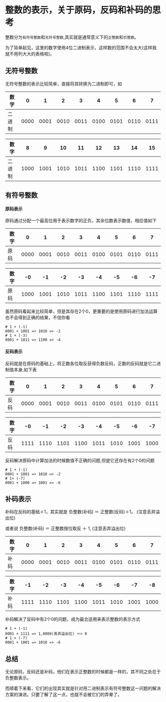 # 整数的表示，关于原码，反码和补码的思考



整数分为`有符号整数`和`无符号整数`,其实就是通常意义下的`正整数`和`负整数`。

为了简单起见，这里的数字使用4位二进制表示，这样数的范围不会太大(这样我就不用列大大的表格啦)。



## 无符号整数 

无符号整数的表示比较简单，直接将其转换为二进制即可，如

| 数字   | 0    | 1    | 2    | 3    | 4    | 5    | 6    | 7    |
| ---- | ---- | ---- | ---- | ---- | ---- | ---- | ---- | ---- |
| 二进制  | 0000 | 0001 | 0010 | 0011 | 0100 | 0101 | 0110 | 0111 |

| 数字   | 8    | 9    | 10   | 11   | 12   | 13   | 14   | 15   |
| ---- | ---- | ---- | ---- | ---- | ---- | ---- | ---- | ---- |
| 二进制  | 1000 | 1001 | 1010 | 1011 | 1100 | 1101 | 1110 | 1111 |



## 有符号整数

#### 原码表示

原码通过分配一个最高位用于表示数字的正负，其余位数表示数值，相应值如下

| 数字   | 0    | 1    | 2    | 3    | 4    | 5    | 6    | 7    |
| ---- | ---- | ---- | ---- | ---- | ---- | ---- | ---- | ---- |
| 原码   | 0000 | 0001 | 0010 | 0011 | 0100 | 0101 | 0110 | 0111 |

| 数字   | -0   | -1   | -2   | -3   | -4   | -5   | -6   | -7   |
| ---- | ---- | ---- | ---- | ---- | ---- | ---- | ---- | ---- |
| 原码   | 1000 | 1001 | 1010 | 1011 | 1100 | 1101 | 1110 | 1111 |

虽然原码看起来比较简单，但是其存在2个0，更重要的是使用原码进行加法运算也不会得到正确的结果，不信你看

```
# 1 + (-1)
0001 + 1001 => 1010 => -2
# 1 + (-3)
0001 + 1011 => 1100 => -4
```



#### 反码表示

反码就是在原码的基础上，将正数各位取反获得负数反码，正数的反码就是它二进制值本身,如下表

| 数字   | 0    | 1    | 2    | 3    | 4    | 5    | 6    | 7    |
| ---- | ---- | ---- | ---- | ---- | ---- | ---- | ---- | ---- |
| 反码   | 0000 | 0001 | 0010 | 0011 | 0100 | 0101 | 0110 | 0111 |

| 数字   | -0   | -1   | -2   | -3   | -4   | -5   | -6   | -7   |
| ---- | ---- | ---- | ---- | ---- | ---- | ---- | ---- | ---- |
| 反码   | 1111 | 1110 | 1101 | 1100 | 1011 | 1010 | 1001 | 1000 |

反码解决原码中计算加法的时候数值不正确的问题,但是它还存在有2个0的问题

```
# 1 + (-1)
0001 + 1001 => 1010 => -2
# 1+ (-7)
0001 + 1000 => 1001 => -6
```



## 补码表示

补码在反码的基础＋1，其实就是 负整数(补码) ＝ 正整数(反码)＋1。 (注意丢弃溢出位)

或者说 负整数(补码) ＝ 正整数按位取反 ＋ 1, (注意丢弃溢出位)

| 数字   | 0    | 1    | 2    | 3    | 4    | 5    | 6    | 7    |
| ---- | ---- | ---- | ---- | ---- | ---- | ---- | ---- | ---- |
| 补码   | 0000 | 0001 | 0010 | 0011 | 0100 | 0101 | 0110 | 0111 |

| 数字   | -1   | -2   | -3   | -4   | -5   | -6   | -7   | -8   |
| ---- | ---- | ---- | ---- | ---- | ---- | ---- | ---- | ---- |
| 补码   | 1111 | 1110 | 1101 | 1100 | 1011 | 1010 | 1001 | 1000 |

补码解决了反码中有2个0的问题，成为最合适用来表示整数的表示方式

```
# 1 + (-1)
0001 + 1111 => 1,0000(丢弃溢出位) ＝> 0
# 1 + (-7)
0001 + 1001 => 1010 => -6
```



## 总结

无论原码，反码还是补码，他们在表示正整数的时候都是一样的，其不同之处在于负整数表示。

而顺着下来看，它们的出现其实就是针对用二进制表示有符号整数这一问题的解决方案的演进。只要了解了这一点，也就不会被它们的弄晕了。